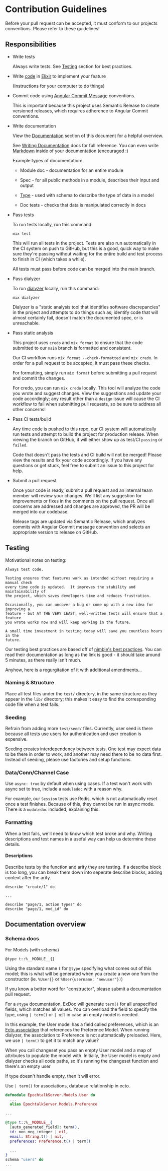# Contribution Guidelines

Before your pull request can be accepted, it must conform to our projects
conventions.  Please refer to these guidelines!

## Responsibilities

* Write tests

  Always write tests.  See [Testing](#Testing) section for best practices.


* Write [code](https://en.wikipedia.org/wiki/Computer_programming)
  in [Elixir](https://elixir-lang.org/) to implement your feature

  (Instructions for your computer to do things)

* Commit code using [Angular Commit Message](https://gist.github.com/brianclements/841ea7bffdb01346392c)
  conventions.

  This is important because this project uses Semantic Release to create
  versioned releases, which requires adherence to Angular Commit conventions.

* Write documentation

  View the [Documentation](#documentation-overview) section of this document for a
  helpful overview.

  See [Writing Documentation](https://hexdocs.pm/elixir/1.13/writing-documentation.html)
  docs for full reference.
  You can even write [Markdown](https://hexdocs.pm/elixir/1.13/writing-documentation.html#markdown)
  inside of your documentation (encouraged :)

  Example types of documentation:

  * Module doc - documentation for an entire module

  * Spec - for all public methods in a module, describes their input and output

  * [Type](#schema-docs) - used with schema to describe the type of data in a model

  * Doc tests - checks that data is manipulated correctly in docs

* Pass tests

  To run tests locally, run this command:

  `mix test`

  This will run all tests in the project.  Tests are also run automatically in
  the CI system on push to GitHub, but this is a good, quick way to make sure
  they're passing without waiting for the entire build and test process to
  finish in CI (which takes a while).

  All tests must pass before code can be merged into the main branch.

* Pass dialyzer

  To run [dialyzer](https://hexdocs.pm/dialyxir/Mix.Tasks.Dialyzer.html)
  locally, run this command:

  `mix dialyzer`

  Dialyzer is a "static analysis tool that identifies software discrepancies"
  in the project and attempts to do things such as; identify code that will
  almost certainly fail, doesn't match the documented spec, or is unreachable.

* Pass static analysis

  This project uses `credo` and `mix format` to ensure that the code submitted
  to our `main` branch is formatted and consistent.

  Our CI workflow runs `mix format --check-formatted` and `mix credo`.  In order
  for a pull request to be accepted, it must pass these checks.

  For formatting, simply run `mix format` before submitting a pull request and
  commit the changes.

  For credo, you can run `mix credo` locally.  This tool will analyze the code
  you wrote and suggest changes.  View the suggestions and update your code
  accordingly; any result other than a `design` issue will cause the CI workflow
  to fail when submitting pull requests, so be sure to address all other
  concerns!

* Pass CI tests/build

  Any time code is pushed to this repo, our CI system will automatically run
  tests and attempt to build the project for production release.  When viewing
  the branch on GitHub, it will either show up as test/CI `passing` or `failed`.

  Code that doesn't pass the tests and CI build will not be merged!  Please view
  the results and fix your code accordingly.  If you have any questions or get
  stuck, feel free to submit an issue to this project for help.

* Submit a pull request

  Once your code is ready, submit a pull request and an internal team member
  will review your changes.  We'll list any suggestion for improvements or fixes
  in the comments on the pull request.  Once all concerns are addressed and
  changes are approved, the PR will be merged into our codebase.

  Release tags are updated via Semantic Release, which analyzes commits with
  Angular Commit message convention and selects an appropriate version to
  release on GitHub.


## Testing

Motivational notes on testing:
```
Always test code.

Testing ensures that features work as intended without requiring a manual check
every time code is updated.  It improves the stability and maintainability of
the project, which saves developers time and reduces frustration.

Occasionally, you can uncover a bug or come up with a new idea for improving a
feature - but AT THE VERY LEAST, well-written tests will ensure that a feature
you wrote works now and will keep working in the future.

A small time investment in testing today will save you countless hours in the
future.
```

Our testing best practices are based off of [nimble's best practices](https://nimblehq.co/compass/development/code-conventions/elixir/ex-unit/).
You can read their documentation as long as the link is good - it should take
around 5 minutes, as there really isn't much.

Anyhow, here is a regurgitation of it with additional amendments...


### Naming & Structure

Place all test files under the `test/` directory, in the same structure as they
appear in the `lib/` directory; this makes it easy to find the corresponding
code file when a test fails.


### Seeding

Refrain from adding more `test/seed/` files.  Currently, user seed is there
because all tests use users for authentication and user creation is expensive.

Seeding creates interdependency between tests.  One test may expect data to be
there in order to work, and another may need there to be no data first.
Instead of seeding, please use factories and setup functions.


### Data/Conn/Channel Case

Use `async: true` by default when using cases.  If a test won't work with async
set to true, include a `moduledoc` with a reason why.

For example, our `Session` tests use Redis, which is not automatically reset
once a test finishes.  Because of this, they cannot be run in async mode.  There
is a `moduledoc` included, explaining this.


### Formatting

When a test fails, we'll need to know which test broke and why.  Writing
descriptions and test names in a useful way can help us determine these details.


#### Descriptions

Describe tests by the function and arity they are testing.  If a describe block
is too long, you can break them down into seperate describe blocks, adding
context after the arity.

```
describe "create/1" do

...

describe "page/1, action types" do
describe "page/1, mod_id" do
```


## Documentation overview


### Schema docs

For Models (with schema)

`@type t::%__MODULE__{}`

Using the standard name `t` for `@type` specifying what comes out of this
model; this is what will be generated when you create a new one from the
constructor (ie. `%User{}` or `%User{username: "newuser"})`)

If you know a better word for "constructor", please submit a documentation pull
request.

For a `@type` documentation, ExDoc will generate `term()` for all unspecified
fields, which matches all values.  You can overload the field to specify the
type, using `| term()` or `| nil` in case an empty model is needed.

In this example, the User model has a field called preferences, which is an
[Ecto association](https://hexdocs.pm/ecto/2.2.11/associations.html) that
references the Preference Model.  When running dialyzer, the association to
Preference is not automatically preloaded.  Here, we use `| term()` to get it to
match any value?

When you call changeset you pass an empty User model and a map of attributes to
populate the model with.  Initially, the User model is empty and dialyzer checks
all code paths, so it's running the changeset function and there's an empty user

If type doesn't handle empty, then it will error.

Use `| term()` for associations, database relationship in ecto.

```elixir
defmodule EpochtalkServer.Models.User do
  ...
  alias EpochtalkServer.Models.Preference

...

@type t::%__MODULE__{
  [auto_generated_field]: term(),
  id: non_neg_integer | nil,
  email: String.t() | nil,
  preferences: Preference.t() | term()

  ...
}
schema "users" do
...
```
